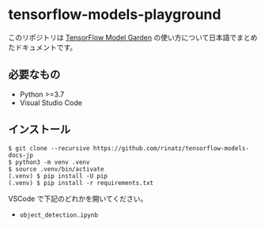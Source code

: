 # tensorflow-models-playground

このリポジトリは [TensorFlow Model Garden] の使い方について日本語でまとめたドキュメントです。

[TensorFlow Model Garden]: https://github.com/tensorflow/models

## 必要なもの

- Python >=3.7
- Visual Studio Code

## インストール

```shell
$ git clone --recursive https://github.com/rinatz/tensorflow-models-docs-jp
$ python3 -m venv .venv
$ source .venv/bin/activate
(.venv) $ pip install -U pip
(.venv) $ pip install -r requirements.txt
```

VSCode で下記のどれかを開いてください。

- `object_detection.ipynb`
